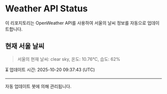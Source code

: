 
# Weather API Status

이 리포지토리는 OpenWeather API를 사용하여 서울의 날씨 정보를 자동으로 업데이트합니다.

## 현재 서울 날씨
> 서울의 현재 날씨: clear sky, 온도: 10.76°C, 습도: 62%

⏳ 업데이트 시간: 2025-10-20 09:37:43 (UTC)

---
자동 업데이트 봇에 의해 관리됩니다.
